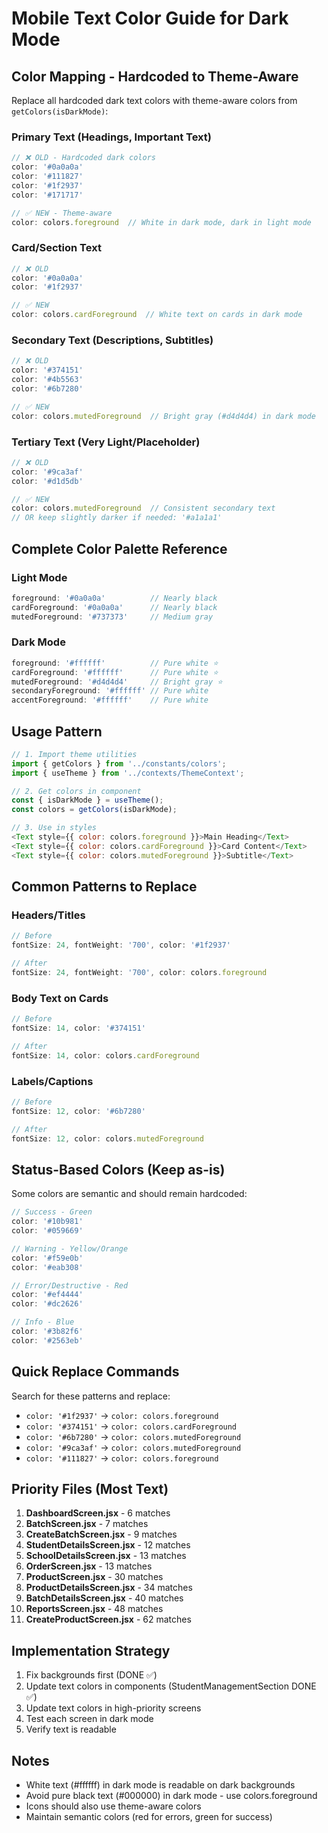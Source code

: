 # Mobile Text Color Guide for Dark Mode

## Color Mapping - Hardcoded to Theme-Aware

Replace all hardcoded dark text colors with theme-aware colors from `getColors(isDarkMode)`:

### Primary Text (Headings, Important Text)
```javascript
// ❌ OLD - Hardcoded dark colors
color: '#0a0a0a'
color: '#111827'
color: '#1f2937'
color: '#171717'

// ✅ NEW - Theme-aware
color: colors.foreground  // White in dark mode, dark in light mode
```

### Card/Section Text
```javascript
// ❌ OLD
color: '#0a0a0a'
color: '#1f2937'

// ✅ NEW
color: colors.cardForeground  // White text on cards in dark mode
```

### Secondary Text (Descriptions, Subtitles)
```javascript
// ❌ OLD
color: '#374151'
color: '#4b5563'
color: '#6b7280'

// ✅ NEW
color: colors.mutedForeground  // Bright gray (#d4d4d4) in dark mode
```

### Tertiary Text (Very Light/Placeholder)
```javascript
// ❌ OLD
color: '#9ca3af'
color: '#d1d5db'

// ✅ NEW
color: colors.mutedForeground  // Consistent secondary text
// OR keep slightly darker if needed: '#a1a1a1'
```

## Complete Color Palette Reference

### Light Mode
```javascript
foreground: '#0a0a0a'          // Nearly black
cardForeground: '#0a0a0a'      // Nearly black
mutedForeground: '#737373'     // Medium gray
```

### Dark Mode
```javascript
foreground: '#ffffff'          // Pure white ⭐
cardForeground: '#ffffff'      // Pure white ⭐
mutedForeground: '#d4d4d4'     // Bright gray ⭐
secondaryForeground: '#ffffff' // Pure white
accentForeground: '#ffffff'    // Pure white
```

## Usage Pattern

```javascript
// 1. Import theme utilities
import { getColors } from '../constants/colors';
import { useTheme } from '../contexts/ThemeContext';

// 2. Get colors in component
const { isDarkMode } = useTheme();
const colors = getColors(isDarkMode);

// 3. Use in styles
<Text style={{ color: colors.foreground }}>Main Heading</Text>
<Text style={{ color: colors.cardForeground }}>Card Content</Text>
<Text style={{ color: colors.mutedForeground }}>Subtitle</Text>
```

## Common Patterns to Replace

### Headers/Titles
```javascript
// Before
fontSize: 24, fontWeight: '700', color: '#1f2937'

// After
fontSize: 24, fontWeight: '700', color: colors.foreground
```

### Body Text on Cards
```javascript
// Before
fontSize: 14, color: '#374151'

// After
fontSize: 14, color: colors.cardForeground
```

### Labels/Captions
```javascript
// Before
fontSize: 12, color: '#6b7280'

// After
fontSize: 12, color: colors.mutedForeground
```

## Status-Based Colors (Keep as-is)

Some colors are semantic and should remain hardcoded:

```javascript
// Success - Green
color: '#10b981'
color: '#059669'

// Warning - Yellow/Orange
color: '#f59e0b'
color: '#eab308'

// Error/Destructive - Red
color: '#ef4444'
color: '#dc2626'

// Info - Blue
color: '#3b82f6'
color: '#2563eb'
```

## Quick Replace Commands

Search for these patterns and replace:
- `color: '#1f2937'` → `color: colors.foreground`
- `color: '#374151'` → `color: colors.cardForeground`
- `color: '#6b7280'` → `color: colors.mutedForeground`
- `color: '#9ca3af'` → `color: colors.mutedForeground`
- `color: '#111827'` → `color: colors.foreground`

## Priority Files (Most Text)

1. **DashboardScreen.jsx** - 6 matches
2. **BatchScreen.jsx** - 7 matches
3. **CreateBatchScreen.jsx** - 9 matches
4. **StudentDetailsScreen.jsx** - 12 matches
5. **SchoolDetailsScreen.jsx** - 13 matches
6. **OrderScreen.jsx** - 13 matches
7. **ProductScreen.jsx** - 30 matches
8. **ProductDetailsScreen.jsx** - 34 matches
9. **BatchDetailsScreen.jsx** - 40 matches
10. **ReportsScreen.jsx** - 48 matches
11. **CreateProductScreen.jsx** - 62 matches

## Implementation Strategy

1. Fix backgrounds first (DONE ✅)
2. Update text colors in components (StudentManagementSection DONE ✅)
3. Update text colors in high-priority screens
4. Test each screen in dark mode
5. Verify text is readable

## Notes

- White text (#ffffff) in dark mode is readable on dark backgrounds
- Avoid pure black text (#000000) in dark mode - use colors.foreground
- Icons should also use theme-aware colors
- Maintain semantic colors (red for errors, green for success)
